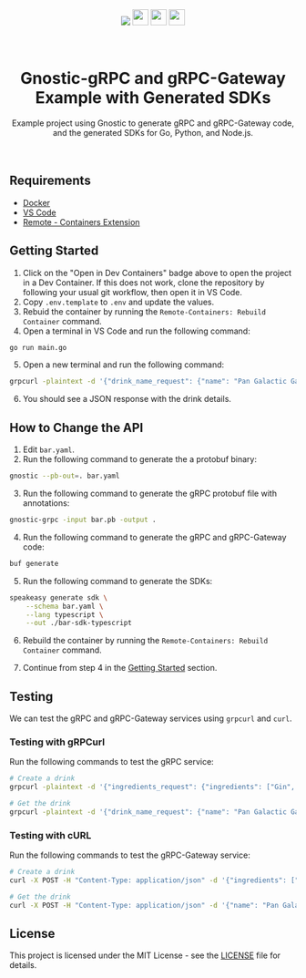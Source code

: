 <div align="center">
  <a href="https://speakeasyapi.dev/">
    <img src="https://custom-icon-badges.demolab.com/badge/-Built%20By%20Speakeasy-212015?style=for-the-badge&logoColor=FBE331&logo=speakeasy&labelColor=545454" /></a>
  <a href="https://opensource.org/licenses/MIT">
    <img src="https://img.shields.io/badge/License-MIT-blue.svg?style=for-the-badge" style="width: auto; height: 28px;" /></a>
  <a href="https://github.com/speakeasy-api/grpc-rest-service/issues">
    <img src="https://img.shields.io/github/issues/ritza-co/grpc-rest-service?style=for-the-badge" style="width: auto; height: 28px;" /></a>
    <!-- TODO: Change the Repo URL after publishing -->
  <a href="https://vscode.dev/redirect?url=vscode://ms-vscode-remote.remote-containers/cloneInVolume?url=https://github.com/ritza-co/grpc-rest-service">
    <img src="https://img.shields.io/static/v1?label=Dev%20Containers&message=Open&color=blue&logo=visualstudiocode" style="width: auto; height: 28px;" /></a>
    <!-- TODO: Change the Repo URL after publishing -->
</div>

<br />
<br />

<h1 align="center">Gnostic-gRPC and gRPC-Gateway Example with Generated SDKs</h1>
<div align="center">
    Example project using Gnostic to generate gRPC and gRPC-Gateway code, and the generated SDKs for Go, Python, and Node.js.
</div>
</br>

</br>

## Requirements

- [Docker](https://www.docker.com/)
- [VS Code](https://code.visualstudio.com/)
- [Remote - Containers Extension](https://marketplace.visualstudio.com/items?itemName=ms-vscode-remote.remote-containers)

## Getting Started

1. Click on the "Open in Dev Containers" badge above to open the project in a Dev Container. If this does not work, clone the repository by following your usual git workflow, then open it in VS Code.
2. Copy `.env.template` to `.env` and update the values.
3. Rebuid the container by running the `Remote-Containers: Rebuild Container` command.
4. Open a terminal in VS Code and run the following command:

```bash
go run main.go
```

5. Open a new terminal and run the following command:

```bash
grpcurl -plaintext -d '{"drink_name_request": {"name": "Pan Galactic Gargle Blaster"}}' localhost:50051 bar.Bar/GetDrink | sed 's/%3A/:/g; s/%2F/\//g; s/%3D/=/g; s/%3F/?/g; s/%26/\&/g' | jq
```

6. You should see a JSON response with the drink details.

## How to Change the API

1. Edit `bar.yaml`.
2. Run the following command to generate the a protobuf binary:

```bash
gnostic --pb-out=. bar.yaml
```

3. Run the following command to generate the gRPC protobuf file with annotations:

```bash
gnostic-grpc -input bar.pb -output .
```

4. Run the following command to generate the gRPC and gRPC-Gateway code:

```bash
buf generate
```

5. Run the following command to generate the SDKs:

```bash
speakeasy generate sdk \
    --schema bar.yaml \
    --lang typescript \
    --out ./bar-sdk-typescript
```

6. Rebuild the container by running the `Remote-Containers: Rebuild Container` command.

7. Continue from step 4 in the [Getting Started](#getting-started) section.

## Testing

We can test the gRPC and gRPC-Gateway services using `grpcurl` and `curl`.

### Testing with gRPCurl

Run the following commands to test the gRPC service:

```bash
# Create a drink
grpcurl -plaintext -d '{"ingredients_request": {"ingredients": ["Gin", "Tonic water", "Lime juice"]}}' localhost:50051 bar.Bar/CreateDrink

# Get the drink
grpcurl -plaintext -d '{"drink_name_request": {"name": "Pan Galactic Gargle Blaster"}}' localhost:50051 bar.Bar/GetDrink
```

### Testing with cURL

Run the following commands to test the gRPC-Gateway service:

```bash
# Create a drink
curl -X POST -H "Content-Type: application/json" -d '{"ingredients": ["Gin", "Tonic water", "Lime juice"]}' http://localhost:8080/create-drink

# Get the drink
curl -X POST -H "Content-Type: application/json" -d '{"name": "Pan Galactic Gargle Blaster"}' http://localhost:8080/get-drink
```

## License

This project is licensed under the MIT License - see the [LICENSE](LICENSE) file for details.